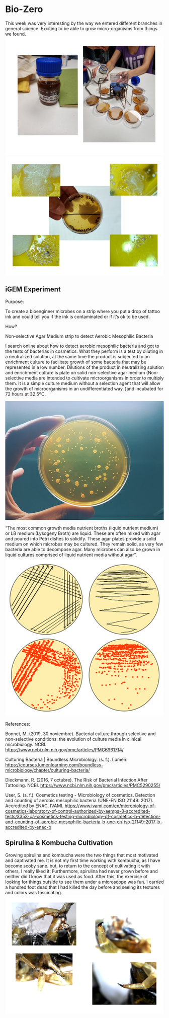 
# Bio-Zero

This week was very interesting by the way we entered different branches in general science. Exciting to be able to grow micro-organisms from things we found.
<img src= "../../images/microbios.png" alt="Photo microorganism cultivation">
<img src= "../../images/Bacterias.png" alt="Photo of bacterias">

## iGEM Experiment

Purpose:

To create a bioengineer microbes on a strip where you put a drop of tattoo ink and could tell you if the ink is contaminated or if it’s ok to be used.

How?

Non-selective Agar Medium strip to detect Aerobic Mesophilic Bacteria 

I search online about how to detect  aerobic mesophilic bacteria and got to the tests of bacterias in cosmetics. What they perform is a test by diluting in a neutralized solution, at the same time the product is subjected to an enrichment culture to facilitate growth of some bacteria that may be represented in a low number. Dilutions of the product in neutralizing solution and enrichment culture is plate on solid non-selective agar medium (Non-selective media are intended to cultivate microorganisms in order to multiply them. It is a simple culture medium without a selection agent that will allow the growth of microorganisms in an undifferentiated way. )and incubated for 72 hours at 32.5ºC.

<img src= "../../images/Aerobic-Bacteria.jpg" alt="Photo of aerobic bacterias from google">

“The most common growth media nutrient broths (liquid nutrient medium) or LB medium (Lysogeny Broth) are liquid. These are often mixed with agar and poured into Petri dishes to solidify. These agar plates provide a solid medium on which microbes may be cultured. They remain solid, as very few bacteria are able to decompose agar. Many microbes can also be grown in liquid cultures comprised of liquid nutrient media without agar”.
<img src= "../../images/sembra-en-estria.svg" alt="Photo of petri dishes">

References:

Bonnet, M. (2019, 30 noviembre). Bacterial culture through selective and non-selective conditions: the evolution of culture media in clinical microbiology. NCBI. https://www.ncbi.nlm.nih.gov/pmc/articles/PMC6961714/

Culturing Bacteria | Boundless Microbiology. (s. f.). Lumen. https://courses.lumenlearning.com/boundless-microbiology/chapter/culturing-bacteria/

Dieckmann, R. (2016, 7 octubre). The Risk of Bacterial Infection After Tattooing. NCBI. https://www.ncbi.nlm.nih.gov/pmc/articles/PMC5290255/

User, S. (s. f.). Cosmetics testing - Microbiology of cosmetics. Detection and counting of aerobic mesophilic bacteria (UNE-EN ISO 21149: 2017). Accredited by ENAC. IVAMI. https://www.ivami.com/en/microbiology-of-cosmetics-laboratory-of-control-authorized-by-aemps-8-accredited-tests/3353-ca-cosmetics-testing-microbiology-of-cosmetics-b-detection-and-counting-of-aerobic-mesophilic-bacteria-b-une-en-iso-21149-2017-b-accredited-by-enac-b


## Spirulina & Kombucha Cultivation 

Growing spirulina and kombucha were the two things that most motivated and captivated me. It is not my first time working with kombucha, as I have become scoby sane. but, to return to the concept of cultivating it with others, I really liked it. Furthermore, spirulina had never grown before and neither did I know that it was used as food.
After this, the exercise of looking for things outside to see them under a microscope was fun. I carried a hundred foot dead that I had killed the day before and seeing its textures and colors was fascinating.
<img src= "../../images/cienpie.png" alt="Photo of a Cienpies">